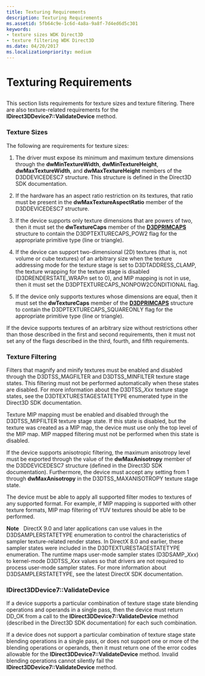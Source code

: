 ```yaml
---
title: Texturing Requirements
description: Texturing Requirements
ms.assetid: 5fb64c9e-1c6d-4a8a-9a8f-7d4ed6d5c301
keywords:
- texture sizes WDK Direct3D
- texture filtering WDK Direct3D
ms.date: 04/20/2017
ms.localizationpriority: medium
---
```


# Texturing Requirements


## <span id="ddk_texturing_requirements_gg"></span><span id="DDK_TEXTURING_REQUIREMENTS_GG"></span>


This section lists requirements for texture sizes and texture filtering. There are also texture-related requirements for the **IDirect3DDevice7::ValidateDevice** method.

### <span id="texture_sizes"></span><span id="TEXTURE_SIZES"></span>Texture Sizes

The following are requirements for texture sizes:

1.  The driver must expose its minimum and maximum texture dimensions through the **dwMinTextureWidth**, **dwMinTextureHeight**, **dwMaxTextureWidth**, and **dwMaxTextureHeight** members of the D3DDEVICEDESC7 structure. This structure is defined in the Direct3D SDK documentation.

2.  If the hardware has an aspect ratio restriction on its textures, that ratio must be present in the **dwMaxTextureAspectRatio** member of the D3DDEVICEDESC7 structure.

3.  If the device supports only texture dimensions that are powers of two, then it must set the **dwTextureCaps** member of the [**D3DPRIMCAPS**](https://msdn.microsoft.com/library/windows/hardware/ff549034) structure to contain the D3DPTEXTURECAPS\_POW2 flag for the appropriate primitive type (line or triangle).

4.  If the device can support two-dimensional (2D) textures (that is, not volume or cube textures) of an arbitrary size when the texture addressing mode for the texture stage is set to D3DTADDRESS\_CLAMP, the texture wrapping for the texture stage is disabled (D3DRENDERSTATE\_WRAP*n* set to 0), and MIP mapping is not in use, then it must set the D3DPTEXTURECAPS\_NONPOW2CONDITIONAL flag.

5.  If the device only supports textures whose dimensions are equal, then it must set the **dwTextureCaps** member of the [**D3DPRIMCAPS**](https://msdn.microsoft.com/library/windows/hardware/ff549034) structure to contain the D3DPTEXTURECAPS\_SQUAREONLY flag for the appropriate primitive type (line or triangle).

If the device supports textures of an arbitrary size without restrictions other than those described in the first and second requirements, then it must not set any of the flags described in the third, fourth, and fifth requirements.

### <span id="texture_filtering"></span><span id="TEXTURE_FILTERING"></span>Texture Filtering

Filters that magnify and minify textures must be enabled and disabled through the D3DTSS\_MAGFILTER and D3DTSS\_MINFILTER texture stage states. This filtering must not be performed automatically when these states are disabled. For more information about the D3DTSS\_*Xxx* texture stage states, see the D3DTEXTURESTAGESTATETYPE enumerated type in the Direct3D SDK documentation.

Texture MIP mapping must be enabled and disabled through the D3DTSS\_MIPFILTER texture stage state. If this state is disabled, but the texture was created as a MIP map, the device must use only the top level of the MIP map. MIP mapped filtering must not be performed when this state is disabled.

If the device supports anisotropic filtering, the maximum anisotropy level must be exported through the value of the **dwMaxAnisotropy** member of the D3DDEVICEDESC7 structure (defined in the Direct3D SDK documentation). Furthermore, the device must accept any setting from 1 through **dwMaxAnisotropy** in the D3DTSS\_MAXANISOTROPY texture stage state.

The device must be able to apply all supported filter modes to textures of any supported format. For example, if MIP mapping is supported with other texture formats, MIP map filtering of YUV textures should be able to be performed.

**Note**   DirectX 9.0 and later applications can use values in the D3DSAMPLERSTATETYPE enumeration to control the characteristics of sampler texture-related render states. In DirectX 8.0 and earlier, these sampler states were included in the D3DTEXTURESTAGESTATETYPE enumeration. The runtime maps user-mode sampler states (D3DSAMP\_*Xxx*) to kernel-mode D3DTSS\_*Xxx* values so that drivers are not required to process user-mode sampler states. For more information about D3DSAMPLERSTATETYPE, see the latest DirectX SDK documentation.

 

### <span id="idirect3ddevice7_validatedevice"></span><span id="IDIRECT3DDEVICE7_VALIDATEDEVICE"></span>IDirect3DDevice7::ValidateDevice

If a device supports a particular combination of texture stage state blending operations and operands in a single pass, then the device must return DD\_OK from a call to the **IDirect3DDevice7::ValidateDevice** method (described in the Direct3D SDK documentation) for each such combination.

If a device does not support a particular combination of texture stage state blending operations in a single pass, or does not support one or more of the blending operations or operands, then it must return one of the error codes allowable for the **IDirect3DDevice7::ValidateDevice** method. Invalid blending operations cannot silently fail the **IDirect3DDevice7::ValidateDevice** method.

 

 





